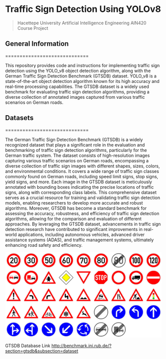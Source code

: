 # Traffic Sign Detection Using YOLOv8

>Hacettepe University Artificial Intelligence Engineering AIN420 Course Project

## General Information 
=============================

This repository provides code and instructions for implementing traffic sign detection using the YOLO_v8 object detection algorithm, along with the German Traffic Sign Detection Benchmark (GTSDB) dataset. YOLO_v8 is a state-of-the-art object detection algorithm known for its high accuracy and real-time processing capabilities. The GTSDB dataset is a widely used benchmark for evaluating traffic sign detection algorithms, providing a diverse collection of annotated images captured from various traffic scenarios on German roads.


## Datasets
=============================


The German Traffic Sign Detection Benchmark (GTSDB) is a widely recognized dataset that plays a significant role in the evaluation and benchmarking of traffic sign detection algorithms, particularly for the German traffic system. The dataset consists of high-resolution images capturing various traffic scenarios on German roads, encompassing a diverse collection of traffic sign images with different shapes, sizes, colors, and environmental conditions. It covers a wide range of traffic sign classes commonly found on German roads, including speed limit signs, stop signs, yield signs, and more. Each image in the GTSDB dataset is meticulously annotated with bounding boxes indicating the precise locations of traffic signs, along with corresponding class labels. This comprehensive dataset serves as a crucial resource for training and validating traffic sign detection models, enabling researchers to develop more accurate and robust algorithms. Moreover, GTSDB has become a standard benchmark for assessing the accuracy, robustness, and efficiency of traffic sign detection algorithms, allowing for the comparison and evaluation of different approaches. By leveraging the GTSDB dataset, advancements in traffic sign detection research have contributed to significant improvements in real-world applications, including autonomous vehicles, advanced driver assistance systems (ADAS), and traffic management systems, ultimately enhancing road safety and efficiency.



![street signs](./images/street_signs.png)


GTSDB Database Link http://benchmark.ini.rub.de/?section=gtsdb&subsection=dataset



